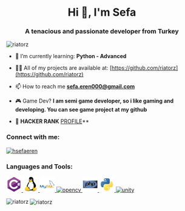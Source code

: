 <h1 align="center">Hi 👋, I'm Sefa</h1>
<h3 align="center">A tenacious and passionate developer from Turkey</h3>

<p align="left"> <img src="https://komarev.com/ghpvc/?username=riatorz&label=Profile%20views&color=ff0f32&style=flat" alt="riatorz" /> </p>

- 🌱 I’m currently learning: **Python - Advanced**

- 👨‍💻 All of my projects are available at: [https://github.com/riatorz](https://github.com/riatorz)

- 📫 How to reach me **sefa.eren000@gmail.com**

- 🎮 Game Dev? **I am semi game developer, so i like gaming and developing. You can see game project at my github**

- 👨‍ **HACKER RANK** [PROFILE](https://www.hackerrank.com/riatorz658)**

<h3 align="left">Connect with me:</h3>
<p align="left">
<a href="https://linkedin.com/in/sefaeren" target="blank"><img align="center" src="https://cdn.jsdelivr.net/npm/simple-icons@3.0.1/icons/linkedin.svg" alt="hsefaeren" height="30" width="40" /></a>
</p>

<h3 align="left">Languages and Tools:</h3>
<p align="left"> <a href="https://www.w3schools.com/cs/" target="_blank"> <img src="https://raw.githubusercontent.com/devicons/devicon/master/icons/csharp/csharp-original.svg" alt="csharp" width="40" height="40"/> </a> <a href="https://www.linux.org/" target="_blank"> <img src="https://raw.githubusercontent.com/devicons/devicon/master/icons/linux/linux-original.svg" alt="linux" width="40" height="40"/> </a> <a href="https://www.mysql.com/" target="_blank"> <img src="https://raw.githubusercontent.com/devicons/devicon/master/icons/mysql/mysql-original-wordmark.svg" alt="mysql" width="40" height="40"/> </a> <a href="https://opencv.org/" target="_blank"> <img src="https://www.vectorlogo.zone/logos/opencv/opencv-icon.svg" alt="opencv" width="40" height="40"/> </a> <a href="https://www.php.net" target="_blank"> <img src="https://raw.githubusercontent.com/devicons/devicon/master/icons/php/php-original.svg" alt="php" width="40" height="40"/> </a> <a href="https://www.python.org" target="_blank"> <img src="https://raw.githubusercontent.com/devicons/devicon/master/icons/python/python-original.svg" alt="python" width="40" height="40"/> </a> <a href="https://unity.com/" target="_blank"> <img src="https://www.vectorlogo.zone/logos/unity3d/unity3d-icon.svg" alt="unity" width="40" height="40"/> </a> </p>

<p><img align="left" src="https://github-readme-stats.vercel.app/api/top-langs?username=riatorz&show_icons=true&cache_seconds=1800&locale=en&layout=compact" alt="riatorz" /></p>

<p>&nbsp;<img align="center" src="https://github-readme-stats.vercel.app/api?username=riatorz&show_icons=true&theme=dark&locale=en" alt="riatorz" /></p>
